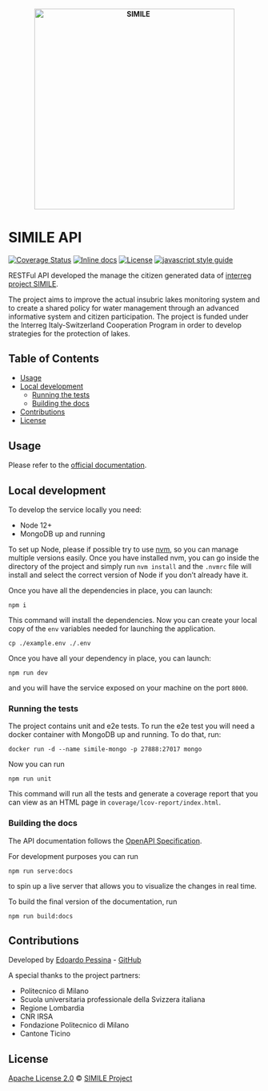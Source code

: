<h4 align="center">
<img src="https://raw.githubusercontent.com/interreg-simile/api/master/docs/media/logo.png" width="400" alt="SIMILE">
</h4>

# SIMILE API

[![Coverage Status](https://coveralls.io/repos/github/interreg-simile/api/badge.svg?branch=master)](https://coveralls.io/github/interreg-simile/api?branch=master)
[![Inline docs](http://inch-ci.org/github/dwyl/hapi-auth-jwt2.svg?branch=master)](https://api-simile.como.polimi.it/v1/docs)
[![License](https://img.shields.io/badge/License-Apache%202.0-blue.svg)](https://opensource.org/licenses/Apache-2.0)
[![javascript style guide](https://img.shields.io/badge/code_style-standard--mia-orange.svg)](https://github.com/mia-platform/eslint-config-mia)

RESTFul API developed the manage the citizen generated data of [interreg project SIMILE](https://progetti.interreg-italiasvizzera.eu/it/b/78/sistemainformativoperilmonitoraggiointegratodeilaghiinsubriciedeiloroe).

The project aims to improve the actual insubric lakes monitoring system and to create a shared policy for water management
through an advanced informative system and citizen participation. The project is funded under the Interreg Italy-Switzerland Cooperation
Program in order to develop strategies for the protection of lakes.


## Table of Contents

- [Usage](#usage)
- [Local development](#local-evelopment)
  - [Running the tests](#running-the-tests)
  - [Building the docs](#building-the-docs)
- [Contributions](#contributions)
- [License](#license)


## Usage

Please refer to the [official documentation](https://api-simile.como.polimi.it/v1/docs).


## Local development

To develop the service locally you need:

- Node 12+
- MongoDB up and running

To set up Node, please if possible try to use [nvm](https://github.com/nvm-sh/nvm), so you can manage multiple
versions easily. Once you have installed nvm, you can go inside the directory of the project and simply run
`nvm install` and the `.nvmrc` file will install and select the correct version of Node if you don’t already have it.

Once you have all the dependencies in place, you can launch:

```shell
npm i
```

This command will install the dependencies. Now you can create your local copy of the `env` variables needed for
launching the application.

```shell
cp ./example.env ./.env
```

Once you have all your dependency in place, you can launch:

```shell
npm run dev
```

and you will have the service exposed on your machine on the port `8000`.

### Running the tests

The project contains unit and e2e tests. To run the e2e test you will need a docker container with MongoDB up and
running. To do that, run:

```
docker run -d --name simile-mongo -p 27888:27017 mongo
```

Now you can run

```shell
npm run unit
```

This command will run all the tests and generate a coverage report that you can view as an HTML page in
`coverage/lcov-report/index.html`.

### Building the docs

The API documentation follows the
[OpenAPI Specification](https://github.com/OAI/OpenAPI-Specification/blob/master/versions/3.0.2.md).

For development purposes you can run

```shell
npm run serve:docs
```

to spin up a live server that allows you to visualize the changes in real time.

To build the final version of the documentation, run

```shell
npm run build:docs
```


## Contributions

Developed by [Edoardo Pessina](mailto:edoardopessina.priv@gmail.com) - [GitHub](https://github.com/epessina)

A special thanks to the project partners:

- Politecnico di Milano
- Scuola universitaria professionale della Svizzera italiana
- Regione Lombardia
- CNR IRSA
- Fondazione Politecnico di Milano
- Cantone Ticino


## License

[Apache License 2.0](https://choosealicense.com/licenses/apache-2.0/) © [SIMILE Project](mailto:interreg-simile@polimi.it)
